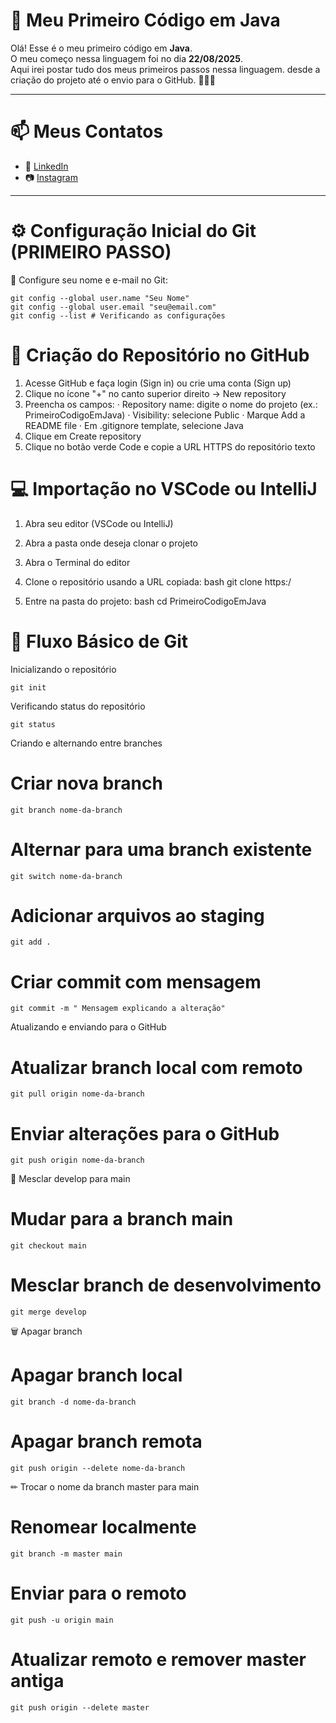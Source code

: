 # 🚀 Meu Primeiro Código em Java

Olá! Esse é o meu primeiro código em **Java**.  
O meu começo nessa linguagem foi no dia **22/08/2025**.  
Aqui irei postar tudo dos meus primeiros passos nessa linguagem.
desde a criação do projeto até o envio para o GitHub. 👨‍💻✨

---
# 📫 Meus Contatos

- 🔗 [LinkedIn](https://www.linkedin.com/in/seu-linkedin)
- 📷 [Instagram](https://www.instagram.com/seu-instagram)
---

# ⚙️ Configuração Inicial do Git (PRIMEIRO PASSO)

🔧 Configure seu nome e e-mail no Git:
```
git config --global user.name "Seu Nome"
git config --global user.email "seu@email.com"
git config --list # Verificando as configurações
```
# 🌳 Criação do Repositório no GitHub

1. Acesse GitHub e faça login (Sign in) ou crie uma conta (Sign up)
2. Clique no ícone "+" no canto superior direito → New repository
3. Preencha os campos:
   · Repository name: digite o nome do projeto (ex.: PrimeiroCodigoEmJava)
   · Visibility: selecione Public
   · Marque Add a README file
   · Em .gitignore template, selecione Java
4. Clique em Create repository
5. Clique no botão verde Code e copie a URL HTTPS do repositório
   texto


# 💻 Importação no VSCode ou IntelliJ

1. Abra seu editor (VSCode ou IntelliJ)
2. Abra a pasta onde deseja clonar o projeto
3. Abra o Terminal do editor
4. Clone o repositório usando a URL copiada:
   bash
   git clone https:/

5. Entre na pasta do projeto:
   bash
   cd PrimeiroCodigoEmJava

# 🌿 Fluxo Básico de Git

Inicializando o repositório

```
git init
```

Verificando status do repositório

``` 
git status
```

Criando e alternando entre branches

# Criar nova branch

```
git branch nome-da-branch
```

# Alternar para uma branch existente

```
git switch nome-da-branch
```

# Adicionar arquivos ao staging
```
git add .
```

# Criar commit com mensagem

```
git commit -m " Mensagem explicando a alteração"
```

Atualizando e enviando para o GitHub


# Atualizar branch local com remoto
```
git pull origin nome-da-branch
```

# Enviar alterações para o GitHub
```
git push origin nome-da-branch
```

🔄 Mesclar develop para main

# Mudar para a branch main
```
git checkout main
```

# Mesclar branch de desenvolvimento
```
git merge develop
```


🗑 Apagar branch

# Apagar branch local

```
git branch -d nome-da-branch
```

# Apagar branch remota
```
git push origin --delete nome-da-branch
```

✏ Trocar o nome da branch master para main

# Renomear localmente

```
git branch -m master main
```

# Enviar para o remoto

```
git push -u origin main
```

# Atualizar remoto e remover master antiga

```
git push origin --delete master
```
